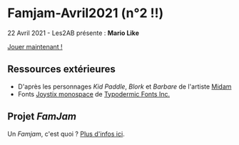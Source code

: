 # Famjam-Avril2021 (n°2 !!)

22 Avril 2021 - Les2AB présente : **Mario Like**

[Jouer maintenant !](https://pskalou.github.io/famjam2)



## Ressources extérieures 

* D'après les personnages *Kid Paddle*, *Blork* et *Barbare* de l'artiste [Midam](http://www.midam.be/)
* Fonts [Joystix monospace](https://www.1001fonts.com/joystix-font.html) de [Typodermic Fonts Inc.](https://typodermicfonts.com/proportional-joystix/)



## Projet *FamJam*

Un *Famjam*, c'est quoi ? [Plus d'infos ici](https://github.com/Pskalou/famjam1).